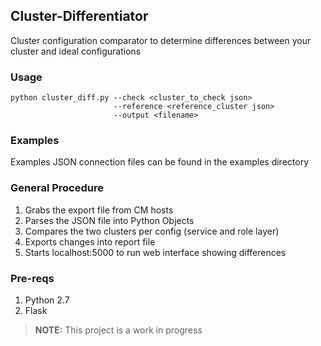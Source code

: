## Cluster-Differentiator

Cluster configuration comparator to determine differences between your cluster and ideal configurations

### Usage

```
python cluster_diff.py --check <cluster_to_check json> 
                       --reference <reference_cluster json> 
                       --output <filename> 
```

### Examples

Examples JSON connection files can be found in the examples directory

### General Procedure 
1. Grabs the export file from CM hosts
2. Parses the JSON file into Python Objects
3. Compares the two clusters per config (service and role layer)
4. Exports changes into report file
5. Starts localhost:5000 to run web interface showing differences


### Pre-reqs
1. Python 2.7
2. Flask


> **NOTE:** This project is a work in progress
